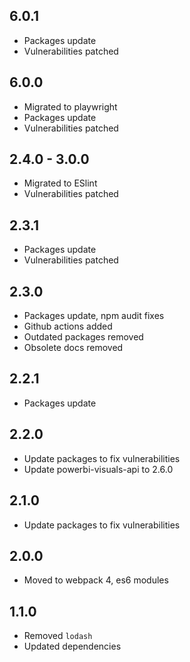 ## 6.0.1
* Packages update
* Vulnerabilities patched

## 6.0.0
* Migrated to playwright
* Packages update
* Vulnerabilities patched

## 2.4.0 - 3.0.0
* Migrated to ESlint
* Vulnerabilities patched

## 2.3.1
* Packages update
* Vulnerabilities patched

## 2.3.0
* Packages update, npm audit fixes 
* Github actions added
* Outdated packages removed
* Obsolete docs removed

## 2.2.1
* Packages update

## 2.2.0
* Update packages to fix vulnerabilities
* Update powerbi-visuals-api to 2.6.0

## 2.1.0
* Update packages to fix vulnerabilities

## 2.0.0
* Moved to webpack 4, es6 modules

## 1.1.0
* Removed `lodash`
* Updated dependencies